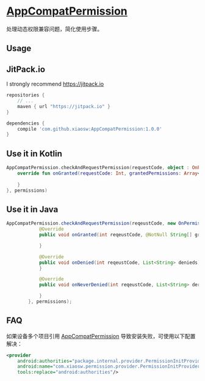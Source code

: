 # [AppCompatPermission](https://github.com/xiaosw/AppCompatPermission)
处理动态权限兼容问题，简化使用步骤。

## Usage
## JitPack.io
I strongly recommend https://jitpack.io

```groovy
repositories {
    // ...
    maven { url "https://jitpack.io" }
}

dependencies {
    compile 'com.github.xiaosw:AppCompatPermission:1.0.0'
}
```

## Use it in Kotlin
```kotlin
AppCompatPermission.checkAndRequestPermission(requestCode, object : OnPermissionListener {
    override fun onGranted(requestCode: Int, grantedPermissions: Array<out String>) {
        
    }
}, permissions)
```

## Use it in Java
```java
AppCompatPermission.checkAndRequestPermission(reqeustCode, new OnPermissionListener() {
            @Override
            public void onGranted(int reqeustCode, @NotNull String[] granteds) {

            }

            @Override
            public void onDenied(int reqeustCode, List<String> denieds) {
            }

            @Override
            public void onNeverDenied(int reqeustCode, List<String> derverDenieds) {

            }
        }, permissions);
```

## FAQ
如果设备多个项目引用 [AppCompatPermission](https://github.com/xiaosw/AppCompatPermission) 导致安装失败，可使用以下配置解决：
```xml
<provider
    android:authorities="package.internal.provider.PermissionInitProvider"
    android:name="com.xiaosw.permission.provider.PermissionInitProvider"
    tools:replace="android:authorities"/>
```